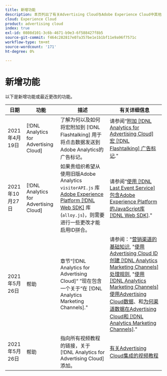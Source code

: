 ```yaml
---
title: 新增功能
description: 本页列出了有关Advertising Cloud与Adobe Experience Cloud中其他产品和服务之间集成的更新。
cloud: Experience Cloud
product: advertising cloud
index: true
exl-id: 0808d101-3c6b-4671-b9e3-6f588427f8b5
source-git-commit: f464c282817e07a357be1e1b1bf11e9a96f7571c
workflow-type: tm+mt
source-wordcount: '171'
ht-degree: 0%

---
```


# 新增功能

以下是新增功能或最近更改的功能。

| 日期 | 功能 | 描述 | 有关详细信息 |
| ---- | ------- | ----------- | -------------------- |
| 2021年4月19日 | [!DNL Analytics for Advertising Cloud] | 了解为何以及如何将宏附加到 [!DNL Flashtalking] 用于将点击数据发送到Adobe Analytics的广告标记。 | 请参阅“[附加 [!DNL Analytics for Advertising Cloud] 宏 [!DNL Flashtalking] 广告标记](/help/integrations/analytics/macros-flashtalking.md).&quot; |
| 2021年10月27日 | [!DNL Analytics for Advertising Cloud] | 如果贵组织希望从使用旧版Adobe Analytics `visitorAPI.js` 库 [Adobe Experience Platform [!DNL Web SDK]](https://experienceleague.adobe.com/docs/experience-platform/edge/home.html) 库(`alloy.js`)，则需要进行一些更改才能启用ID拼合。 | 请参阅“[使用 [!DNL Last Event Service] 包含Adobe Experience Platform的JavaScript库 [!DNL Web SDK]](/help/integrations/analytics/web-sdk.md).&quot; |
| 2021年5月26日 | 帮助 | 章节“[!DNL Analytics for Advertising Cloud]“ ”现在包含一个关于“在 [!DNL Analytics Marketing Channels].&quot; | 请参阅：&quot;[营销渠道的基础知识](/help/integrations/analytics/marketing-channels/mc-overview.md), &quot;[使用Advertising Cloud ID创建 [!DNL Analytics Marketing Channels] 处理规则](/help/integrations/analytics/marketing-channels/mc-ids.md), &quot;[使用 [!DNL Analytics Marketing Channels] 使用Advertising Cloud数据](/help/integrations/analytics/marketing-channels/mc-ac-data.md)、和[为何渠道数据在Advertising Cloud和 [!DNL Analytics Marketing Channels]](/help/integrations/analytics/marketing-channels/mc-data-variances.md).&quot; |
| 2021年5月26日 | 帮助 | 指向所有视频教程的链接，关于 [!DNL Analytics for Advertising Cloud] 添加。 | [有关Advertising Cloud集成的视频教程](https://experienceleague.adobe.com/docs/advertising-cloud-learn/tutorials/overview.html) |

<!-- At some point, just make this an overview page instead?

Adobe Advertising Cloud is integrated with the following Adobe Experience Cloud products:

* [Adobe Analytics](/help/integrations/analytics/overview.md)

* Adobe Audience Manager

* Adobe Campaign (Advertising Cloud Search only)

* Adobe Experience Cloud Device Co-op
 -->
